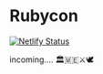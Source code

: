 # Rubycon


[![Netlify Status](https://api.netlify.com/api/v1/badges/40d73daa-8fdb-4ca0-89c6-8e3d280b52ba/deploy-status)](https://app.netlify.com/projects/rubycon/deploys)


incoming....
🏛️🇲🇪⚔️🕊️